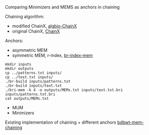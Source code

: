 Comparing Minimizers and MEMS as anchors in chaining

Chaining algorithm: 
* modified ChainX, [algbio-ChainX](https://github.com/nrizzo/algbio-ChainX)
* original ChainX, [ChainX](https://github.com/at-cg/ChainX)

Anchors:
* asymmetric MEM
* symmetric MEM, r-index, [br-index-mem](https://github.com/algbio/br-index-mems)
```    
mkdir inputs
mkdir outputs
cp ../patterns.txt inputs/
cp ../text.txt inputs/
./br-build inputs/patterns.txt
./br-build inputs/text.txt
./bri-mem -k 4 -o outputs/MEMs.txt inputs/text.txt.bri inputs/patterns.txt.bri
cat outputs/MEMs.txt
```
* MUM
* Minimizers

Existing implementation of chaining + different anchors [bdbwt-mem-chaining](https://github.com/algbio/bdbwt-mem-chaining)
